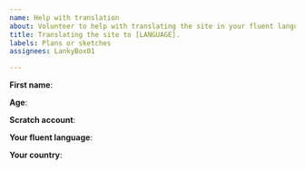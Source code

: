```yaml
---
name: Help with translation
about: Volunteer to help with translating the site in your fluent language.
title: Translating the site to [LANGUAGE].
labels: Plans or sketches
assignees: LankyBox01

---
```


**First name**:

**Age**:

**Scratch account**:

**Your fluent language**:

**Your country**:
